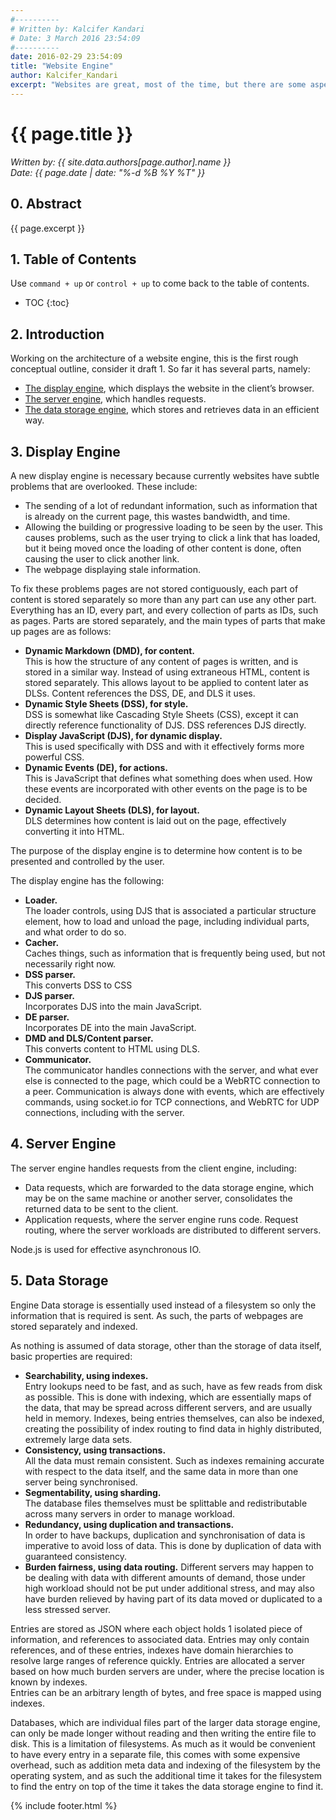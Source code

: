 ```yaml
---
#----------
# Written by: Kalcifer Kandari
# Date: 3 March 2016 23:54:09
#----------
date: 2016-02-29 23:54:09
title: "Website Engine"
author: Kalcifer_Kandari
excerpt: "Websites are great, most of the time, but there are some aspects to them that are mildly annoying and should have been fixed already. Things such as those times when a page almost loads, but then loads a bit more and moves a link you are about to press just a enough for you to click a different one. Looking at you Google.com. And the fact that most website send the parts of the webpage that don’t change with every request. Small things that take a lot of effort to fix."
---
```


# {{ page.title }}

*Written by: {{ site.data.authors[page.author].name }}*  
*Date: {{ page.date | date: "%-d %B %Y %T" }}*

## 0. Abstract

{{ page.excerpt }}

## 1. Table of Contents

Use `command + up` or `control + up` to come back to the table of contents.

* TOC
{:toc}

## 2. Introduction

Working on the architecture of a website engine, this is the first rough conceptual outline, consider it draft 1. So far it has several parts, namely:

- [The display engine](#display-engine), which displays the website in the client’s browser.
- [The server engine](#server-engine), which handles requests.
- [The data storage engine](#data-storage-engine), which stores and retrieves data in an efficient way.

## 3. Display Engine

A new display engine is necessary because currently websites have subtle problems that are overlooked. These include:

- The sending of a lot of redundant information, such as information that is already on the current page, this wastes bandwidth, and time.
- Allowing the building or progressive loading to be seen by the user. This causes problems, such as the user trying to click a link that has loaded, but it being moved once the loading of other content is done, often causing the user to click another link.
- The webpage displaying stale information.

To fix these problems pages are not stored contiguously, each part of content is stored separately so more than any part can use any other part. Everything has an ID, every part, and every collection of parts as IDs, such as pages. Parts are stored separately, and the main types of parts that make up pages are as follows:

- **Dynamic Markdown (DMD), for content.**  
This is how the structure of any content of pages is written, and is stored in a similar way. Instead of using extraneous HTML, content is stored separately. This allows layout to be applied to content later as DLSs. Content references the DSS, DE, and DLS it uses.
- **Dynamic Style Sheets (DSS), for style.**  
DSS is somewhat like Cascading Style Sheets (CSS), except it can directly reference functionality of DJS. DSS references DJS directly.
- **Display JavaScript (DJS), for dynamic display.**  
This is used specifically with DSS and with it effectively forms more powerful CSS.
- **Dynamic Events (DE), for actions.**  
This is JavaScript that defines what something does when used. How these events are incorporated with other events on the page is to be decided.
- **Dynamic Layout Sheets (DLS), for layout.**  
DLS determines how content is laid out on the page, effectively converting it into HTML.

The purpose of the display engine is to determine how content is to be presented and controlled by the user.

The display engine has the following:

- **Loader.**  
The loader controls, using DJS that is associated a particular structure element, how to load and unload the page, including individual parts, and what order to do so.
- **Cacher.**  
Caches things, such as information that is frequently being used, but not necessarily right now.
- **DSS parser.**  
This converts DSS to CSS
- **DJS parser.**  
Incorporates DJS into the main JavaScript.
- **DE parser.**  
Incorporates DE into the main JavaScript.
- **DMD and DLS/Content parser.**  
This converts content to HTML using DLS.
- **Communicator.**  
The communicator handles connections with the server, and what ever else is connected to the page, which could be a WebRTC connection to a peer. Communication is always done with events, which are effectively commands, using socket.io for TCP connections, and WebRTC for UDP connections, including with the server.

## 4. Server Engine

The server engine handles requests from the client engine, including:

- Data requests, which are forwarded to the data storage engine, which may be on the same machine or another server, consolidates the returned data to be sent to the client.
- Application requests, where the server engine runs code.
Request routing, where the server workloads are distributed to different servers.

Node.js is used for effective asynchronous IO.

## 5. Data Storage

Engine Data storage is essentially used instead of a filesystem so only the information that is required is sent. As such, the parts of webpages are stored separately and indexed.

As nothing is assumed of data storage, other than the storage of data itself, basic properties are required:

- **Searchability, using indexes.**  
Entry lookups need to be fast, and as such, have as few reads from disk as possible. This is done with indexing, which are essentially maps of the data, that may be spread across different servers, and are usually held in memory. Indexes, being entries themselves, can also be indexed, creating the possibility of index routing to find data in highly distributed, extremely large data sets.
- **Consistency, using transactions.**  
All the data must remain consistent. Such as indexes remaining accurate with respect to the data itself, and the same data in more than one server being synchronised.
- **Segmentability, using sharding.**  
The database files themselves must be splittable and redistributable across many servers in order to manage workload.
- **Redundancy, using duplication and transactions.**  
In order to have backups, duplication and synchronisation of data is imperative to avoid loss of data. This is done by duplication of data with guaranteed consistency.
- **Burden fairness, using data routing.**
Different servers may happen to be dealing with data with different amounts of demand, those under high workload should not be put under additional stress, and may also have burden relieved by having part of its data moved or duplicated to a less stressed server.

Entries are stored as JSON where each object holds 1 isolated piece of information, and references to associated data. Entries may only contain references, and of these entries, indexes have domain hierarchies to resolve large ranges of reference quickly. Entries are allocated a server based on how much burden servers are under, where the precise location is known by indexes.  
Entries can be an arbitrary length of bytes, and free space is mapped using indexes.

Databases, which are individual files part of the larger data storage engine, can only be made longer without reading and then writing the entire file to disk. This is a limitation of filesystems. As much as it would be convenient to have every entry in a separate file, this comes with some expensive overhead, such as addition meta data and indexing of the filesystem by the operating system, and as such the additional time it takes for the filesystem to find the entry on top of the time it takes the data storage engine to find it.

{% include footer.html %}
